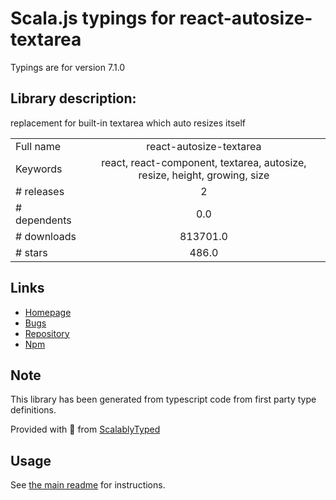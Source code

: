
# Scala.js typings for react-autosize-textarea

Typings are for version 7.1.0

## Library description:
replacement for built-in textarea which auto resizes itself

|                    |                 |
| ------------------ | :-------------: |
| Full name          | react-autosize-textarea |
| Keywords           | react, react-component, textarea, autosize, resize, height, growing, size |
| # releases         | 2 |
| # dependents       | 0.0 |
| # downloads        | 813701.0 |
| # stars            | 486.0 |

## Links
- [Homepage](https://github.com/buildo/react-autosize-textarea)
- [Bugs](https://github.com/buildo/react-autosize-textarea/issues)
- [Repository](https://github.com/buildo/react-autosize-textarea)
- [Npm](https://www.npmjs.com/package/react-autosize-textarea)
    


## Note
This library has been generated from typescript code from first party type definitions.

Provided with :purple_heart: from [ScalablyTyped](https://github.com/oyvindberg/ScalablyTyped)

## Usage
See [the main readme](../../readme.md) for instructions.


